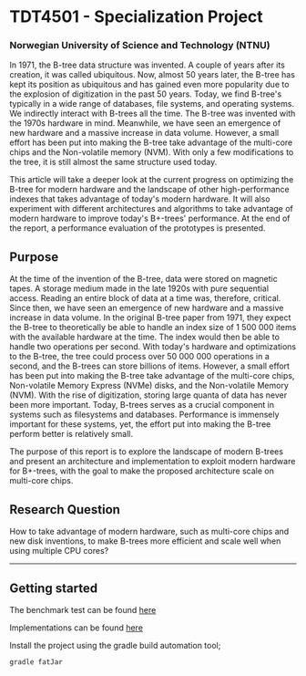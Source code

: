 #  TDT4501 - Specialization Project
### Norwegian University of Science and Technology (NTNU)  

In 1971, the B-tree data structure was invented. A couple of years after its creation, it was called ubiquitous. Now, almost 50 years later, the B-tree has kept its position as ubiquitous and has gained even more popularity due to the explosion of digitization in the past 50 years. Today, we find B-tree's typically in a wide range of databases, file systems, and operating systems. We indirectly interact with B-trees all the time. The B-tree was invented with the 1970s hardware in mind. Meanwhile, we have seen an emergence of new hardware and a massive increase in data volume. However, a small effort has been put into making the B-tree take advantage of the multi-core chips and the Non-volatile memory (NVM). With only a few modifications to the tree, it is still almost the same structure used today.


This article will take a deeper look at the current progress on optimizing the B-tree for modern hardware and the landscape of other high-performance indexes that takes advantage of today's modern hardware. It will also experiment with different architectures and algorithms to take advantage of modern hardware to improve today's B+-trees' performance. At the end of the report, a performance evaluation of the prototypes is presented.


## Purpose
At the time of the invention of the B-tree, data were stored on magnetic tapes. A storage medium made in the late 1920s with pure sequential access. Reading an entire block of data at a time was, therefore, critical. Since then, we have seen an emergence of new hardware and a massive increase in data volume. In the original B-tree paper from 1971, they expect the B-tree to theoretically be able to handle an index size of 1 500 000 items with the available hardware at the time. The index would then be able to handle two operations per second. With today's hardware and optimizations to the B-tree, the tree could process over 50 000 000 operations in a second, and the B-trees can store billions of items. However, a small effort has been put into making the B-tree take advantage of the multi-core chips, Non-volatile Memory Express (NVMe) disks, and the Non-volatile Memory (NVM). With the rise of digitization, storing large quanta of data has never been more important. Today, B-trees serves as a crucial component in systems such as filesystems and databases. Performance is immensely important for these systems, yet, the effort put into making the B-tree perform better is relatively small.

The purpose of this report is to explore the landscape of modern B-trees and present an architecture and implementation to exploit modern hardware for B+-trees, with the goal to make the proposed architecture scale on multi-core chips. 

## Research Question
How to take advantage of modern hardware, such as multi-core chips and new disk inventions, to make B-trees more efficient and scale well when using multiple CPU cores?

---

## Getting started

The benchmark test can be found [here](https://github.com/jonryf/specialization-project/tree/main/src/main/java/no/ntnu/tdt4501/benchmark/jmh/inmemory)

Implementations can be found [here](https://github.com/jonryf/specialization-project/tree/main/src/main/java/no/ntnu/tdt4501/implementation/btree)

Install the project using the gradle build automation tool;

 `gradle fatJar`
  